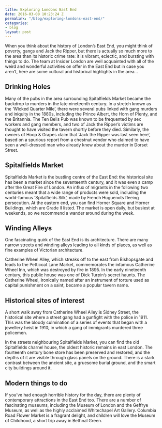 ```yaml
---
title: Exploring Londons East End
date: 2016-03-08 10:23:24 Z
permalink: "/blog/exploring-londons-east-end/"
categories:
- blog
layout: post
---
```


When you think about the history of London’s East End, you might think of poverty, gangs and Jack the Ripper, but there is actually so much more to the area than its historic crime rate: it is vibrant, eclectic, and bursting with things to do. The team at Insider London are well acquainted with all of the weird and wonderful activities on offer in the East End but in case you aren’t, here are some cultural and historical highlights in the area...


Drinking Holes
--------------

Many of the pubs in the area surrounding Spitalfields Market became the backdrop to murders in the late nineteenth century. In a stretch known as the ‘Wicked Quarter Mile’, there were several pubs linked with gang murders and iniquity in the 1880s, including the Prince Albert, the Horn of Plenty, and the Britannia. The Ten Bells Pub was known to be frequented by sex workers and gang members, and two of Jack the Ripper’s victims are thought to have visited the tavern shortly before they died. Similarly, the owners of Hoop & Grapes claim that ‘Jack the Ripper was last seen here’, based on a spurious report from a chestnut vendor who claimed to have seen a well-dressed man who already knew about the murder in Dorset Street.

Spitalfields Market
-------------------

Spitalfields Market is the bustling centre of the East End: the historical site has been a market since the seventeenth century, and it was even a camp after the Great Fire of London. An influx of migrants in the following two centuries meant that a wide range of products were sold, including the world-famous ‘Spitalfields Silk’, made by French Huguenots fleeing persecution. At the eastern end, you can find Horner Square and Horner Buildings, which are Grade II listed. The market is open daily, but busiest at weekends, so we recommend a wander around during the week.

Winding Alleys
--------------

One fascinating quirk of the East End is its architecture. There are many narrow streets and winding alleys leading to all kinds of places, as well as fine examples of Victorian architecture.

Catherine Wheel Alley, which streaks off to the east from Bishopsgate and leads to the Petticoat Lane Market, commemorates the infamous Catherine Wheel Inn, which was destroyed by fire in 1895. In the early nineteenth century, this public house was one of Dick Turpin’s secret haunts. The Catherine Wheel, ironically named after an instrument of torture used as capital punishment on a saint, became a popular tavern name.

Historical sites of interest
----------------------------

A short walk away from Catherine Wheel Alley is Sidney Street, the historical site where a street gang had a gunfight with the police in 1911. This was the bloody culmination of a series of events that began with a jewellery heist in 1910, in which a gang of immigrants murdered three policemen.

In the streets neighbouring Spitalfields Market, you can find the old Spitalfields charnel house, the oldest historic remains in east London. The fourteenth century bone store has been preserved and restored, and the depths of it are visible through glass panels on the ground. There is a stark contrast between the ancient site, a gruesome burial ground, and the smart city buildings around it.

Modern things to do
-------------------

If you’ve had enough horrible history for the day, there are plenty of contemporary attractions in the East End too. There are a number of fascinating museums, including the Museum of London and the Geffrye Museum, as well as the highly acclaimed Whitechapel Art Gallery. Columbia Road Flower Market is a fragrant delight, and children will love the Museum of Childhood, a short trip away in Bethnal Green.
